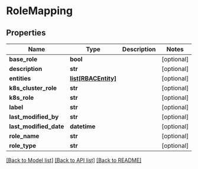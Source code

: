 # RoleMapping

## Properties
Name | Type | Description | Notes
------------ | ------------- | ------------- | -------------
**base_role** | **bool** |  | [optional] 
**description** | **str** |  | [optional] 
**entities** | [**list[RBACEntity]**](RBACEntity.md) |  | [optional] 
**k8s_cluster_role** | **str** |  | [optional] 
**k8s_role** | **str** |  | [optional] 
**label** | **str** |  | [optional] 
**last_modified_by** | **str** |  | [optional] 
**last_modified_date** | **datetime** |  | [optional] 
**role_name** | **str** |  | [optional] 
**role_type** | **str** |  | [optional] 

[[Back to Model list]](../README.md#documentation-for-models) [[Back to API list]](../README.md#documentation-for-api-endpoints) [[Back to README]](../README.md)


